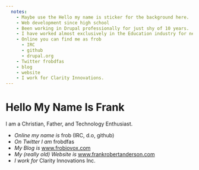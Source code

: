 ```yaml
---
  notes:
    - Maybe use the Hello my name is sticker for the background here.
    - Web development since high school
    - Been working in Drupal professionally for just shy of 10 years.
    - I have worked almost exclusively in the Education industry for nearly 4 years.
    - Online you can find me as frob
      - IRC
      - github
      - drupal.org
    - Twitter frobdfas
    - blog
    - website
    - I work for Clarity Innovations.
---
```


# Hello My Name Is Frank

I am a Christian, Father, and Technology Enthusiast.

 - _Online my name is_ frob (IRC, d.o, github)
 - _On Twitter I am_ frobdfas
 - _My Blog is_ www.frobiovox.com
 - _My (really old) Website is_ www.frankrobertanderson.com
 - _I work for_ Clarity Innovations Inc.
